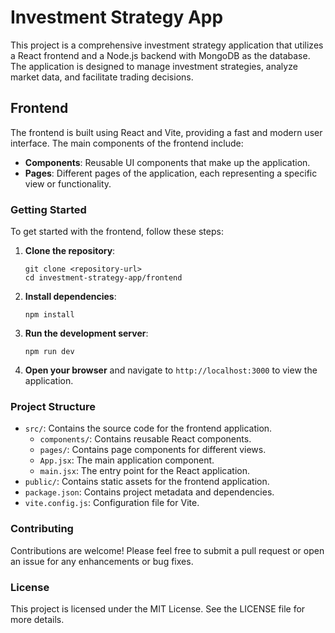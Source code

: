 # Investment Strategy App

This project is a comprehensive investment strategy application that utilizes a React frontend and a Node.js backend with MongoDB as the database. The application is designed to manage investment strategies, analyze market data, and facilitate trading decisions.

## Frontend

The frontend is built using React and Vite, providing a fast and modern user interface. The main components of the frontend include:

- **Components**: Reusable UI components that make up the application.
- **Pages**: Different pages of the application, each representing a specific view or functionality.

### Getting Started

To get started with the frontend, follow these steps:

1. **Clone the repository**:
   ```
   git clone <repository-url>
   cd investment-strategy-app/frontend
   ```

2. **Install dependencies**:
   ```
   npm install
   ```

3. **Run the development server**:
   ```
   npm run dev
   ```

4. **Open your browser** and navigate to `http://localhost:3000` to view the application.

### Project Structure

- `src/`: Contains the source code for the frontend application.
  - `components/`: Contains reusable React components.
  - `pages/`: Contains page components for different views.
  - `App.jsx`: The main application component.
  - `main.jsx`: The entry point for the React application.
- `public/`: Contains static assets for the frontend application.
- `package.json`: Contains project metadata and dependencies.
- `vite.config.js`: Configuration file for Vite.

### Contributing

Contributions are welcome! Please feel free to submit a pull request or open an issue for any enhancements or bug fixes.

### License

This project is licensed under the MIT License. See the LICENSE file for more details.